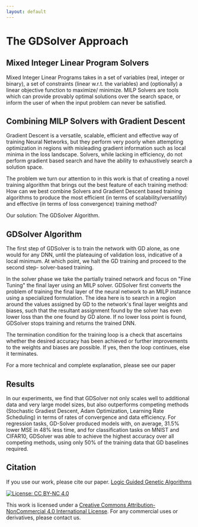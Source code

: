 ```yaml
---
layout: default
---
```


# The GDSolver Approach
## Mixed Integer Linear Program Solvers
Mixed Integer Linear Programs takes in a set of variables (real, integer or binary), a set of constraints (linear w.r.t. the variables) and (optionally) a linear objective function to maximize/ minimize. MILP Solvers are tools which can provide provably optimal solutions over the search space, or inform the user of when the input problem can never be satisfied. 

## Combining MILP Solvers with Gradient Descent
Gradient Descent is a versatile, scalable, efficient and effective way of training Neural Networks, but they perform very poorly when attempting optimization in regions with misleading gradient information such as local minima in the loss landscape. Solvers, while lacking in efficiency, do not perform gradient based search and have the ability to exhaustively search a solution space. 

The problem we turn our attention to in this work is that of creating a novel training algorithm that brings out the best feature of each training method: How can we best combine Solvers and Gradient Descent based training algorithms to produce the most efficient (in terms of scalability/versatility) and effective (in terms of loss convergence) training method? 

Our solution: The GDSolver Algorithm. 

## GDSolver Algorithm

The first step of GDSolver is to train the network with GD alone, as one would for any DNN, until the plateauing of validation loss, indicative of a local minimum. At which point, we halt the GD training and proceed to the second step- solver-based training. 

In the solver phase we take the partially trained network and focus on "Fine Tuning" the final layer using an MILP solver. GDSolver first converts the problem of training the final layer of the neural network to an MILP instance using a specialized formulation. The idea here is to search in a region around the values assigned by GD to the network's final layer weights and biases, such that the resultant assignment found by the solver has even lower loss than the one found by GD alone. If no lower loss point is found, GDSolver stops training and returns the trained DNN. 

The termination condition for the training loop is a check that ascertains whether the desired accuracy has been achieved or further improvements to the weights and biases are possible. If yes, then the loop continues, else it terminates.

For a more technical and complete explanation, please see our paper []()

## Results
In our experiments, we find that GDSolver not only scales well to additional data and very large model sizes, but also outperforms competing methods (Stochastic Gradiest Descent, Adam Optimization, Learning Rate Scheduling) in terms of rates of convergence and data efficiency. For regression tasks, GD-Solver produced models with, on average, 31.5% lower MSE in 48% less time, and for classification tasks on MNIST and CIFAR10, GDSolver was able to achieve the highest accuracy over all competing methods, using only 50% of the training data that GD baselines required.

## Citation
If you use our work, please cite our paper. [Logic Guided Genetic Algorithms](https://arxiv.org/abs/2010.11328)

[![License: CC BY-NC 4.0](https://img.shields.io/badge/License-CC%20BY--NC%204.0-lightgrey.svg)](https://creativecommons.org/licenses/by-nc/4.0/)

This work is licensed under a [Creative Commons Attribution-NonCommercial 4.0 International License](http://creativecommons.org/licenses/by-nc/4.0/). For any commercial uses or derivatives, please contact us.

